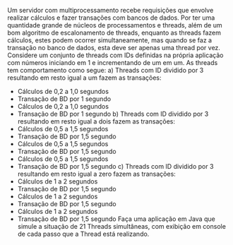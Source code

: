 Um servidor com multiprocessamento recebe requisições que envolve realizar cálculos e fazer
transações com bancos de dados. Por ter uma quantidade grande de núcleos de processamentos
e threads, além de um bom algoritmo de escalonamento de threads, enquanto as threads fazem
cálculos, estes podem ocorrer simultaneamente, mas quando se faz a transação no banco de dados,
esta deve ser apenas uma thread por vez. Considere um conjunto de threads com IDs definidas na
própria aplicação com números iniciando em 1 e incrementando de um em um. As threads tem
comportamento como segue:
a) Threads com ID dividido por 3 resultando em resto igual a um fazem as transações:
- Cálculos de 0,2 a 1,0 segundos
- Transação de BD por 1 segundo
- Cálculos de 0,2 a 1,0 segundos
- Transação de BD por 1 segundo
b) Threads com ID dividido por 3 resultando em resto igual a dois fazem as transações:
- Cálculos de 0,5 a 1,5 segundos
- Transação de BD por 1,5 segundo
- Cálculos de 0,5 a 1,5 segundos
- Transação de BD por 1,5 segundo
- Cálculos de 0,5 a 1,5 segundos
- Transação de BD por 1,5 segundo
c) Threads com ID dividido por 3 resultando em resto igual a zero fazem as transações:
- Cálculos de 1 a 2 segundos
- Transação de BD por 1,5 segundo
- Cálculos de 1 a 2 segundos
- Transação de BD por 1,5 segundo
- Cálculos de 1 a 2 segundos
- Transação de BD por 1,5 segundo
Faça uma aplicação em Java que simule a situação de 21 Threads simultâneas, com exibição
em console de cada passo que a Thread está realizando.
